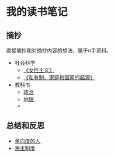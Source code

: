 # 我的读书笔记

##  摘抄
直接摘抄和对摘抄内容的想法，属于$n$手资料。
<!-- 类似[哲学](/wiki/philosophy)的内容是我思考后的$n+1$手资料。 -->

- 社会科学
    - [《女性主义》](/wiki/read/feminism)
    - [《私有制、家庭和国家的起源》](/wiki/read/originoffamilyprivatepropertyandthestate)
- 教科书
    - [政治](/wiki/read/textbook/politics)
    - [地理](/wiki/read/textbook/geography)
    - 
##  总结和反思
- [单向度的人](/wiki/read/one-dimensional-man)
- [民主制度](/wiki/read/democracyold)
